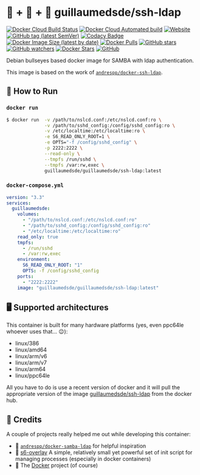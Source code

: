 # 🐋 + 📁 + 👤 guillaumedsde/ssh-ldap

[![Docker Cloud Build Status](https://img.shields.io/docker/cloud/build/guillaumedsde/ssh-ldap)](https://gitlab.com/guillaumedsde/ssh-ldap/-/pipelines)
[![Docker Cloud Automated build](https://img.shields.io/docker/cloud/automated/guillaumedsde/ssh-ldap)](https://gitlab.com/guillaumedsde/ssh-ldap/-/pipelines)
[![Website](https://img.shields.io/website?label=documentation&url=https%3A%2F%2Fguillaumedsde.gitlab.io%2Fssh-ldap%2F)](https://guillaumedsde.gitlab.io/ssh-ldap/)
[![GitHub tag (latest SemVer)](https://img.shields.io/github/v/tag/guillaumedsde/ssh-ldap?label=version)](https://github.com/guillaumedsde/ssh-ldap/releases)
[![Codacy Badge](https://app.codacy.com/project/badge/Grade/6bc4aed4e9a64e5ca3e86a39c8fe2a34)](https://www.codacy.com/manual/guillaumedsde/ssh-ldap?utm_source=gitlab.com&utm_medium=referral&utm_content=guillaumedsde/ssh-ldap&utm_campaign=Badge_Grade)
[![Docker Image Size (latest by date)](https://img.shields.io/docker/image-size/guillaumedsde/ssh-ldap)](https://hub.docker.com/r/guillaumedsde/ssh-ldap)
[![Docker Pulls](https://img.shields.io/docker/pulls/guillaumedsde/ssh-ldap)](https://hub.docker.com/r/guillaumedsde/ssh-ldap)
[![GitHub stars](https://img.shields.io/github/stars/guillaumedsde/ssh-ldap?label=Github%20stars)](https://github.com/guillaumedsde/ssh-ldap)
[![GitHub watchers](https://img.shields.io/github/watchers/guillaumedsde/ssh-ldap?label=Github%20Watchers)](https://github.com/guillaumedsde/ssh-ldap)
[![Docker Stars](https://img.shields.io/docker/stars/guillaumedsde/ssh-ldap)](https://hub.docker.com/r/guillaumedsde/ssh-ldap)
[![GitHub](https://img.shields.io/github/license/guillaumedsde/ssh-ldap)](https://github.com/guillaumedsde/ssh-ldap/blob/master/LICENSE.md)

Debian bullseyes based docker image for SAMBA with ldap authentication.

This image is based on the work of [`andrespp/docker-ssh-ldap`](https://www.github.com/andrespp/docker-ssh-ldap).

## 🏁 How to Run

### `docker run`

```bash
$ docker run  -v /path/to/nslcd.conf:/etc/nslcd.conf:ro \
              -v /path/to/sshd_config:/config/sshd_config:ro \
              -v /etc/localtime:/etc/localtime:ro \
              -e S6_READ_ONLY_ROOT=1 \
              -e OPTS="-f /config/sshd_config" \
              -p 2222:2222 \
              --read-only \
              --tmpfs /run/sshd \
              --tmpfs /var:rw,exec \
              guillaumedsde/guillaumedsde/ssh-ldap:latest
```

### `docker-compose.yml`

```yaml
version: "3.3"
services:
  guillaumedsde:
    volumes:
      - "/path/to/nslcd.conf:/etc/nslcd.conf:ro"
      - "/path/to/sshd_config:/config/sshd_config:ro"
      - "/etc/localtime:/etc/localtime:ro"
    read_only: true
    tmpfs:
      - /run/sshd
      - /var:rw,exec
    environment:
      S6_READ_ONLY_ROOT: "1"
      OPTS: -f /config/sshd_config
    ports:
      - "2222:2222"
    image: "guillaumedsde/guillaumedsde/ssh-ldap:latest"
```

## 🖥️ Supported architectures

This container is built for many hardware platforms (yes, even ppc64le whoever uses that... 😉):

- linux/386
- linux/amd64
- linux/arm/v6
- linux/arm/v7
- linux/arm64
- linux/ppc64le

All you have to do is use a recent version of docker and it will pull the appropriate version of the image [guillaumedsde/ssh-ldap](https://hub.docker.com/repository/docker/guillaumedsde/ssh-ldap) from the docker hub.

## 🙏 Credits

A couple of projects really helped me out while developing this container:

- 💽 [`andrespp/docker-samba-ldap`](https://www.github.com/andrespp/docker-samba-ldap) for helpful inspiration
- 🏁 [s6-overlay](https://github.com/just-containers/s6-overlay) A simple, relatively small yet powerful set of init script for managing processes (especially in docker containers)
- 🐋 The [Docker](https://github.com/docker) project (of course)
